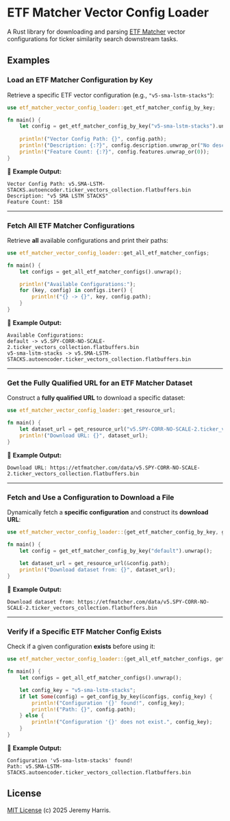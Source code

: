 # ETF Matcher Vector Config Loader
A Rust library for downloading and parsing [ETF Matcher](https://etfmatcher.com/) vector configurations for ticker similarity search downstream tasks.

## Examples

### Load an ETF Matcher Configuration by Key
Retrieve a specific ETF vector configuration (e.g., `"v5-sma-lstm-stacks"`):

```rust
use etf_matcher_vector_config_loader::get_etf_matcher_config_by_key;

fn main() {
    let config = get_etf_matcher_config_by_key("v5-sma-lstm-stacks").unwrap();
    
    println!("Vector Config Path: {}", config.path);
    println!("Description: {:?}", config.description.unwrap_or("No description".to_string()));
    println!("Feature Count: {:?}", config.features.unwrap_or(0));
}
```
🔹 **Example Output:**
```text
Vector Config Path: v5.SMA-LSTM-STACKS.autoencoder.ticker_vectors_collection.flatbuffers.bin
Description: "v5 SMA LSTM STACKS"
Feature Count: 158
```

---

### Fetch All ETF Matcher Configurations
Retrieve **all** available configurations and print their paths:

```rust
use etf_matcher_vector_config_loader::get_all_etf_matcher_configs;

fn main() {
    let configs = get_all_etf_matcher_configs().unwrap();

    println!("Available Configurations:");
    for (key, config) in configs.iter() {
        println!("{} -> {}", key, config.path);
    }
}
```
🔹 **Example Output:**
```text
Available Configurations:
default -> v5.SPY-CORR-NO-SCALE-2.ticker_vectors_collection.flatbuffers.bin
v5-sma-lstm-stacks -> v5.SMA-LSTM-STACKS.autoencoder.ticker_vectors_collection.flatbuffers.bin
```

---

### **Get the Fully Qualified URL for an ETF Matcher Dataset**
Construct a **fully qualified URL** to download a specific dataset:

```rust
use etf_matcher_vector_config_loader::get_resource_url;

fn main() {
    let dataset_url = get_resource_url("v5.SPY-CORR-NO-SCALE-2.ticker_vectors_collection.flatbuffers.bin");
    println!("Download URL: {}", dataset_url);
}
```
🔹 **Example Output:**
```text
Download URL: https://etfmatcher.com/data/v5.SPY-CORR-NO-SCALE-2.ticker_vectors_collection.flatbuffers.bin
```

---

### **Fetch and Use a Configuration to Download a File**
Dynamically fetch a **specific configuration** and construct its **download URL**:

```rust
use etf_matcher_vector_config_loader::{get_etf_matcher_config_by_key, get_resource_url};

fn main() {
    let config = get_etf_matcher_config_by_key("default").unwrap();
    
    let dataset_url = get_resource_url(&config.path);
    println!("Download dataset from: {}", dataset_url);
}
```
🔹 **Example Output:**
```text
Download dataset from: https://etfmatcher.com/data/v5.SPY-CORR-NO-SCALE-2.ticker_vectors_collection.flatbuffers.bin
```

---

### **Verify if a Specific ETF Matcher Config Exists**
Check if a given configuration **exists** before using it:

```rust
use etf_matcher_vector_config_loader::{get_all_etf_matcher_configs, get_config_by_key};

fn main() {
    let configs = get_all_etf_matcher_configs().unwrap();

    let config_key = "v5-sma-lstm-stacks";
    if let Some(config) = get_config_by_key(&configs, config_key) {
        println!("Configuration '{}' found!", config_key);
        println!("Path: {}", config.path);
    } else {
        println!("Configuration '{}' does not exist.", config_key);
    }
}
```
🔹 **Example Output:**
```text
Configuration 'v5-sma-lstm-stacks' found!
Path: v5.SMA-LSTM-STACKS.autoencoder.ticker_vectors_collection.flatbuffers.bin
```

## License
[MIT License](LICENSE) (c) 2025 Jeremy Harris.

